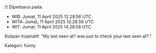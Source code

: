 ⏰ Diperbarui pada:
- WIB: Jumat, 11 April 2025 12.28.56 UTC
- WITA: Jumat, 11 April 2025 13.28.56 UTC
- WIT: Jumat, 11 April 2025 14.28.56 UTC

Kutipan Inspiratif:
"My last seen at? was just to check your last seen at?."


Kategori: funny

